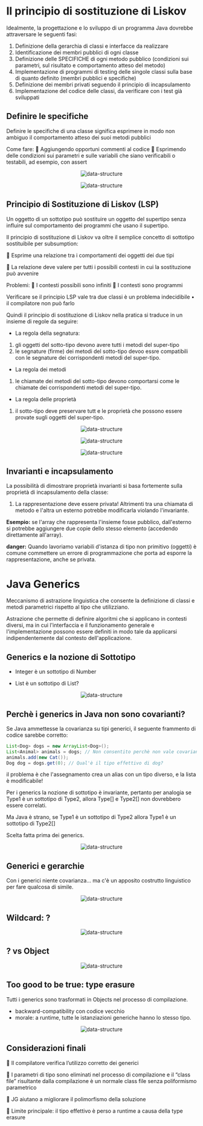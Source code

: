 # Il principio di sostituzione di Liskov

Idealmente, la progettazione e lo sviluppo di un programma Java
dovrebbe attraversare le seguenti fasi:

1. Definizione della gerarchia di classi e interfacce da realizzare
2. Identificazione dei membri pubblici di ogni classe
3. Definizione delle SPECIFICHE di ogni metodo pubblico (condizioni sui
   parametri, sul risultato e comportamento atteso del metodo)
4. Implementazione di programmi di testing delle singole classi sulla base
   di quanto definito (membri pubblici e specifiche)
5. Definizione dei membri privati seguendo il principio di incapsulamento
6. Implementazione del codice delle classi, da verificare con i test già
   sviluppati

## Definire le specifiche

Definire le specifiche di una classe significa esprimere in modo non ambiguo il comportamento atteso dei suoi metodi pubblici

Come fare:
 Aggiungendo opportuni commenti al codice
 Esprimendo delle condizioni sui parametri e sulle variabili che siano verificabili o testabili, ad esempio, con assert

<p align="center">
  <img src="./assets/pdp63.png" alt="data-structure" />
</p>

<p align="center">
  <img src="./assets/pdp64.png" alt="data-structure" />
</p>

## Principio di Sostituzione di Liskov (LSP)

Un oggetto di un sottotipo può sostituire un oggetto del supertipo senza influire sul comportamento dei programmi che usano il supertipo.

Il principio di sostituzione di Liskov va oltre il semplice concetto di
sottotipo sostituibile per subsumption:

 Esprime una relazione tra i comportamenti dei oggetti dei due tipi

 La relazione deve valere per tutti i possibili contesti in cui la sostituzione può avvenire

Problemi:
 I contesti possibili sono infiniti
 I contesti sono programmi

Verificare se il principio LSP vale tra due classi è un problema indecidibile
• il compilatore non può farlo

Quindi il principio di sostituzione di Liskov nella pratica si traduce in un insieme di regole da seguire:

- La regola della segnatura:

1. gli oggetti del sotto-tipo devono avere tutti i metodi del super-tipo
2. le segnature (firme) dei metodi del sotto-tipo devoo essre compatibili con le segnature dei corrispondenti metodi del super-tipo.

- La regola dei metodi

1. le chiamate dei metodi del sotto-tipo devono comportarsi come le chiamate dei corrispondenti metodi del super-tipo.

- La regola delle proprietà

1. il sotto-tipo deve preservare tutt
   e le proprietà che possono essere provate sugli oggetti del super-tipo.

<p align="center">
  <img src="./assets/pdp65.png" alt="data-structure" />
</p>

<p align="center">
  <img src="./assets/pdp66.png" alt="data-structure" />
</p>

<p align="center">
  <img src="./assets/pdp67.png" alt="data-structure" />
</p>

## Invarianti e incapsulamento

La possibilità di dimostrare proprietà invarianti si basa fortemente sulla proprietà di incapsulamento della classe:

1. La rappresentazione deve essere privata! Altrimenti tra una chiamata di metodo e l'altra un esterno potrebbe modificarla violando l'invariante.

**Esempio:** se l'array che rappresenta l'insieme fosse pubblico, dall'esterno si potrebbe aggiungere due copie dello stesso elemento (accedendo direttamente all'array).

**danger:**
Quando lavoriamo variabili d'istanza di tipo non primitivo (oggetti) è comune commettere un errore di programmazione che porta ad esporre la rappresentazione, anche se privata.

# Java Generics

Meccanismo di astrazione linguistica che consente la definizione di classi e metodi parametrici rispetto al tipo che utilizziano.

Astrazione che permette di definire algoritmi che si applicano in contesti diversi, ma in cui l'interfaccia e il funzionamento generale e l'implementazione possono essere definiti in modo tale da applicarsi indipendentemente dal contesto dell'applicazione.

## Generics e la nozione di Sottotipo

- Integer è un sottotipo di Number

- List<Integer> è un sottotipo di List<Number>?

<p align="center">
  <img src="./assets/pdp68.png" alt="data-structure" />
</p>

## Perchè i generics in Java non sono covarianti?

Se Java ammettesse la covarianza su tipi generici, il seguente frammento di codice sarebbe corretto:

```java
List<Dog> dogs = new ArrayList<Dog>();
List<Animal> animals = dogs; // Non consentito perchè non vale covarianza
animals.add(new Cat());
Dog dog = dogs.get(0); // Qual'è il tipo effettivo di dog?
```

il problema è che l'assegnamento crea un alias con un tipo diverso, e la lista è modificabile!

Per i generics la nozione di sottotipo è invariante, pertanto per analogia se Type1 è un sottotipo di Type2, allora Type[] e Type2[] non dovrebbero essere correlati.

Ma Java è strano, se Type1 è un sottotipo di Type2 allora Type1 è un sottotipo di Type2[]

Scelta fatta prima dei generics.

<p align="center">
  <img src="./assets/pdp69.png" alt="data-structure" />
</p>

## Generici e gerarchie

Con i generici niente covarianza... ma c'è un apposito costrutto linguistico per fare qualcosa di simile.

<p align="center">
  <img src="./assets/pdp71.png" alt="data-structure" />
</p>

## Wildcard: ?

<p align="center">
  <img src="./assets/pdp70.png" alt="data-structure" />
</p>

## ? vs Object

<p align="center">
  <img src="./assets/pdp72.png" alt="data-structure" />
</p>

## Too good to be true: type erasure

Tutti i generics sono trasformati in Objects nel processo di compilazione.

- backward-compatibility con codice vecchio
- morale: a runtime, tutte le istanziazioni generiche hanno lo stesso tipo.

<p align="center">
  <img src="./assets/pdp73.png" alt="data-structure" />
</p>

## Considerazioni finali

 Il compilatore verifica l’utilizzo corretto dei generici

 I parametri di tipo sono eliminati nel processo di compilazione e il “class file” risultante dalla compilazione è un normale class file senza poliformismo parametrico

 JG aiutano a migliorare il polimorfismo della soluzione

 Limite principale: il tipo effettivo è perso a runtime a causa della type erasure
